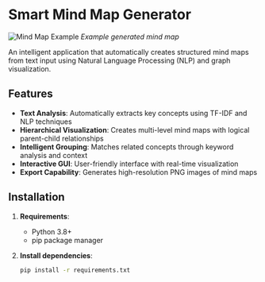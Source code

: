 # Smart Mind Map Generator

![Mind Map Example](images/mindmap-example.png) *Example generated mind map*

An intelligent application that automatically creates structured mind maps from text input using Natural Language Processing (NLP) and graph visualization.

## Features

- **Text Analysis**: Automatically extracts key concepts using TF-IDF and NLP techniques
- **Hierarchical Visualization**: Creates multi-level mind maps with logical parent-child relationships
- **Intelligent Grouping**: Matches related concepts through keyword analysis and context
- **Interactive GUI**: User-friendly interface with real-time visualization
- **Export Capability**: Generates high-resolution PNG images of mind maps

## Installation

1. **Requirements**:
   - Python 3.8+
   - pip package manager

2. **Install dependencies**:
   ```bash
   pip install -r requirements.txt
